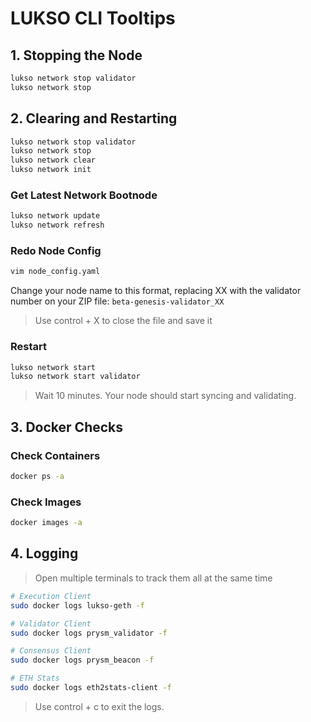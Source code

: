 # LUKSO CLI Tooltips

## 1. Stopping the Node

```bash
lukso network stop validator
lukso network stop
```

## 2. Clearing and Restarting

```bash
lukso network stop validator
lukso network stop
lukso network clear
lukso network init
```

### Get Latest Network Bootnode

```bash
lukso network update
lukso network refresh
```

### Redo Node Config

```bash
vim node_config.yaml
```

Change your node name to this format, replacing XX with the validator number on your ZIP file: `beta-genesis-validator_XX`

> Use control + X to close the file and save it

### Restart

```bash
lukso network start
lukso network start validator
```

> Wait 10 minutes. Your node should start syncing and validating.

## 3. Docker Checks

### Check Containers

```bash
docker ps -a
```

### Check Images

```bash
docker images -a
```

## 4. Logging

> Open multiple terminals to track them all at the same time

```bash
# Execution Client
sudo docker logs lukso-geth -f

# Validator Client
sudo docker logs prysm_validator -f

# Consensus Client
sudo docker logs prysm_beacon -f

# ETH Stats
sudo docker logs eth2stats-client -f
```

> Use control + c to exit the logs.
